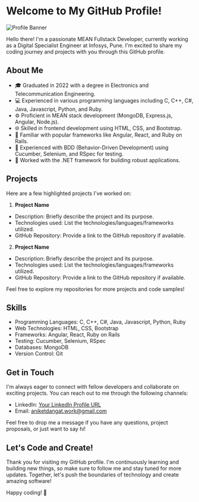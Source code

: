 # Welcome to My GitHub Profile!

![Profile Banner](https://your-image-link-here)

Hello there! I'm a passionate MEAN Fullstack Developer, currently working as a Digital Specialist Engineer at Infosys, Pune. I'm excited to share my coding journey and projects with you through this GitHub profile.

## About Me

- 🎓 Graduated in 2022 with a degree in Electronics and Telecommunication Engineering.
- 💻 Experienced in various programming languages including C, C++, C#, Java, Javascript, Python, and Ruby.
- ⚙️ Proficient in MEAN stack development (MongoDB, Express.js, Angular, Node.js).
- 🌐 Skilled in frontend development using HTML, CSS, and Bootstrap.
- 🚀 Familiar with popular frameworks like Angular, React, and Ruby on Rails.
- 📐 Experienced with BDD (Behavior-Driven Development) using Cucumber, Selenium, and RSpec for testing.
- 🔧 Worked with the .NET framework for building robust applications.

## Projects

Here are a few highlighted projects I've worked on:

1. **Project Name**
- Description: Briefly describe the project and its purpose.
- Technologies used: List the technologies/languages/frameworks utilized.
- GitHub Repository: Provide a link to the GitHub repository if available.

2. **Project Name**
- Description: Briefly describe the project and its purpose.
- Technologies used: List the technologies/languages/frameworks utilized.
- GitHub Repository: Provide a link to the GitHub repository if available.

Feel free to explore my repositories for more projects and code samples!

## Skills

- Programming Languages: C, C++, C#, Java, Javascript, Python, Ruby
- Web Technologies: HTML, CSS, Bootstrap
- Frameworks: Angular, React, Ruby on Rails
- Testing: Cucumber, Selenium, RSpec
- Databases: MongoDB
- Version Control: Git

## Get in Touch

I'm always eager to connect with fellow developers and collaborate on exciting projects. You can reach out to me through the following channels:

- LinkedIn: [Your LinkedIn Profile URL](https://www.linkedin.com/in/aniketdangat)
- Email: aniketdangat.work@gmail.com

Feel free to drop me a message if you have any questions, project proposals, or just want to say hi!

## Let's Code and Create!

Thank you for visiting my GitHub profile. I'm continuously learning and building new things, so make sure to follow me and stay tuned for more updates. Together, let's push the boundaries of technology and create amazing software!

Happy coding! 🚀
```
